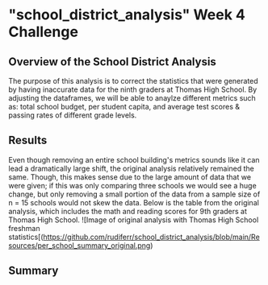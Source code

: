 # "school_district_analysis" Week 4 Challenge
## Overview of the School District Analysis
<!--- Explain the purpose of this analysis. --->
The purpose of this analysis is to correct the statistics that were generated by having inaccurate data for the ninth graders at Thomas High School. By adjusting the dataframes, we will be able to anaylze different metrics such as: total school budget, per student capita, and average test scores & passing rates of different grade levels.

## Results
<!--- Using bulleted lists and images of DataFrames as support, address the following questions.
How is the district summary affected?
How is the school summary affected?
How does replacing the ninth graders’ math and reading scores affect Thomas High School’s performance relative to the other schools?
How does replacing the ninth-grade scores affect the following:
Math and reading scores by grade
Scores by school spending
Scores by school size
Scores by school type --->
Even though removing an entire school building's metrics sounds like it can lead a dramatically large shift, the original analysis relatively remained the same. Though, this makes sense due to the large amount of data that we were given; if this was only comparing three schools we would see a huge change, but only removing a small portion of the data from a sample size of n = 15 schools would not skew the data. Below is the table from the original analysis, which includes the math and reading scores for 9th graders at Thomas High School.
![Image of original analysis with Thomas High School freshman statistics[(https://github.com/rudiferr/school_district_analysis/blob/main/Resources/per_school_summary_original.png)

## Summary
<!--- Summarize four changes in the updated school district analysis after reading and math scores for the ninth grade at Thomas High School have been replaced with NaNs. --->
